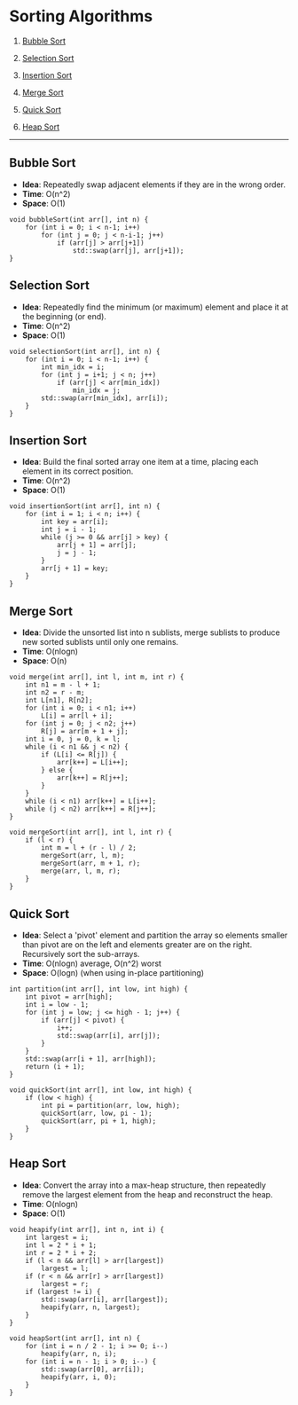 # Sorting Algorithms

1. [Bubble Sort](#bubble-sort)

2. [Selection Sort](#selection-sort)

3. [Insertion Sort](#insertion-sort)

4. [Merge Sort](#merge-sort)

5. [Quick Sort](#quick-sort)

6. [Heap Sort](#heap-sort)

---

## Bubble Sort
   - **Idea**: Repeatedly swap adjacent elements if they are in the wrong order.
   - **Time**: O(n^2)
   - **Space**: O(1)
  
```
void bubbleSort(int arr[], int n) {
    for (int i = 0; i < n-1; i++)
        for (int j = 0; j < n-i-1; j++)
            if (arr[j] > arr[j+1])
                std::swap(arr[j], arr[j+1]);
}
```

## Selection Sort
   - **Idea**: Repeatedly find the minimum (or maximum) element and place it at the beginning (or end).
   - **Time**: O(n^2)
   - **Space**: O(1)
  
```
void selectionSort(int arr[], int n) {
    for (int i = 0; i < n-1; i++) {
        int min_idx = i;
        for (int j = i+1; j < n; j++)
            if (arr[j] < arr[min_idx])
                min_idx = j;
        std::swap(arr[min_idx], arr[i]);
    }
}
```

## Insertion Sort
   - **Idea**: Build the final sorted array one item at a time, placing each element in its correct position.
   - **Time**: O(n^2)
   - **Space**: O(1)

```
void insertionSort(int arr[], int n) {
    for (int i = 1; i < n; i++) {
        int key = arr[i];
        int j = i - 1;
        while (j >= 0 && arr[j] > key) {
            arr[j + 1] = arr[j];
            j = j - 1;
        }
        arr[j + 1] = key;
    }
}
```

## Merge Sort
   - **Idea**: Divide the unsorted list into n sublists, merge sublists to produce new sorted sublists until only one remains.
   - **Time**: O(nlogn)
   - **Space**: O(n)

```
void merge(int arr[], int l, int m, int r) {
    int n1 = m - l + 1;
    int n2 = r - m;
    int L[n1], R[n2];
    for (int i = 0; i < n1; i++)
        L[i] = arr[l + i];
    for (int j = 0; j < n2; j++)
        R[j] = arr[m + 1 + j];
    int i = 0, j = 0, k = l;
    while (i < n1 && j < n2) {
        if (L[i] <= R[j]) {
            arr[k++] = L[i++];
        } else {
            arr[k++] = R[j++];
        }
    }
    while (i < n1) arr[k++] = L[i++];
    while (j < n2) arr[k++] = R[j++];
}

void mergeSort(int arr[], int l, int r) {
    if (l < r) {
        int m = l + (r - l) / 2;
        mergeSort(arr, l, m);
        mergeSort(arr, m + 1, r);
        merge(arr, l, m, r);
    }
}
```

## Quick Sort
   - **Idea**: Select a 'pivot' element and partition the array so elements smaller than pivot are on the left and elements greater are on the right. Recursively sort the sub-arrays.
   - **Time**: O(nlogn) average, O(n^2) worst
   - **Space**: O(logn) (when using in-place partitioning)

```
int partition(int arr[], int low, int high) {
    int pivot = arr[high];
    int i = low - 1;
    for (int j = low; j <= high - 1; j++) {
        if (arr[j] < pivot) {
            i++;
            std::swap(arr[i], arr[j]);
        }
    }
    std::swap(arr[i + 1], arr[high]);
    return (i + 1);
}

void quickSort(int arr[], int low, int high) {
    if (low < high) {
        int pi = partition(arr, low, high);
        quickSort(arr, low, pi - 1);
        quickSort(arr, pi + 1, high);
    }
}
```

## Heap Sort
   - **Idea**: Convert the array into a max-heap structure, then repeatedly remove the largest element from the heap and reconstruct the heap.
   - **Time**: O(nlogn)
   - **Space**: O(1)

```
void heapify(int arr[], int n, int i) {
    int largest = i;
    int l = 2 * i + 1;
    int r = 2 * i + 2;
    if (l < n && arr[l] > arr[largest])
        largest = l;
    if (r < n && arr[r] > arr[largest])
        largest = r;
    if (largest != i) {
        std::swap(arr[i], arr[largest]);
        heapify(arr, n, largest);
    }
}

void heapSort(int arr[], int n) {
    for (int i = n / 2 - 1; i >= 0; i--)
        heapify(arr, n, i);
    for (int i = n - 1; i > 0; i--) {
        std::swap(arr[0], arr[i]);
        heapify(arr, i, 0);
    }
}
```
